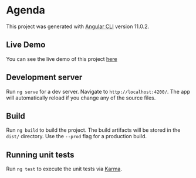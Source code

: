 # Agenda

This project was generated with [Angular CLI](https://github.com/angular/angular-cli) version 11.0.2.

## Live Demo

You can see the live demo of this project [here](https://jovial-brahmagupta-2e31bb.netlify.app/)

## Development server

Run `ng serve` for a dev server. Navigate to `http://localhost:4200/`. The app will automatically reload if you change any of the source files.

## Build

Run `ng build` to build the project. The build artifacts will be stored in the `dist/` directory. Use the `--prod` flag for a production build.

## Running unit tests

Run `ng test` to execute the unit tests via [Karma](https://karma-runner.github.io).
